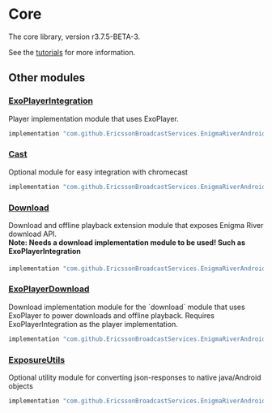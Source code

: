# Core

The core library, version r3.7.5-BETA-3.

See the [tutorials](tutorials/index.md) for more information.

## Other modules

### [ExoPlayerIntegration](https://github.com/EricssonBroadcastServices/EnigmaRiverAndroidExoPlayerIntegration/tree/r3.7.5-BETA-3)

<p>Player implementation module that uses ExoPlayer.</p>

```gradle
implementation "com.github.EricssonBroadcastServices.EnigmaRiverAndroid:exoplayerintegration:r3.7.5-BETA-3"
```

### [Cast](https://github.com/EricssonBroadcastServices/EnigmaRiverAndroidCast/tree/r3.7.5-BETA-3)

<p>Optional module for easy integration with chromecast</p>

```gradle
implementation "com.github.EricssonBroadcastServices.EnigmaRiverAndroid:cast:r3.7.5-BETA-3"
```

### [Download](https://github.com/EricssonBroadcastServices/EnigmaRiverAndroidDownload/tree/r3.7.5-BETA-3)

<p>Download and offline playback extension module that exposes Enigma River download API.</p>
<h4 style="margin-top: -1em">Note: Needs a download implementation module to be used! Such as ExoPlayerIntegration</h4>

```gradle
implementation "com.github.EricssonBroadcastServices.EnigmaRiverAndroid:download:r3.7.5-BETA-3"
```

### [ExoPlayerDownload](https://github.com/EricssonBroadcastServices/EnigmaRiverAndroidExoPlayerDownload/tree/r3.7.5-BETA-3)

<p>Download implementation module for the `download` module that uses ExoPlayer to power downloads and offline playback. Requires ExoPlayerIntegration as the player implementation.</p>

```gradle
implementation "com.github.EricssonBroadcastServices.EnigmaRiverAndroid:exoPlayerDownload:r3.7.5-BETA-3"
```

### [ExposureUtils](https://github.com/EricssonBroadcastServices/EnigmaRiverAndroidExposureUtils/tree/r3.7.5-BETA-3)

<p>Optional utility module for converting json-responses to native java/Android objects</p>

```gradle
implementation "com.github.EricssonBroadcastServices.EnigmaRiverAndroid:exposureUtils:r3.7.5-BETA-3"
```